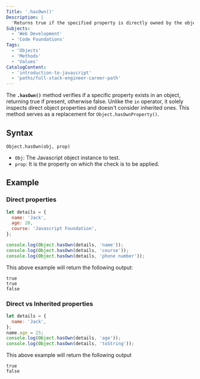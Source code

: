 ```yaml
---
Title: '.hasOwn()'
Description: |
  'Returns true if the specified property is directly owned by the object. If the property is inherited or doesn't exist, the method returns false'
Subjects:
  - 'Web Development'
  - 'Code Foundations'
Tags:
  - 'Objects'
  - 'Methods'
  - 'Values'
CatalogContent:
  - 'introduction-to-javascript'
  - 'paths/full-stack-engineer-career-path'
---
```


The **`.hasOwn()`** method verifies if a specific property exists in an object, returning true if present, otherwise false. Unlike the `in` operator, it solely inspects direct object properties and doesn't consider inherited ones. This method serves as a replacement for `Object.hasOwnProperty()`.

## Syntax

```pseudo
Object.hasOwn(obj, prop)
```

- `Obj`: The Javascript object instance to test.
- `prop`: It is the property on which the check is to be applied.

## Example

### Direct properties

```js
let details = {
  name: 'Jack',
  age: 20,
  course: 'Javascript Foundation',
};

console.log(Object.hasOwn(details, 'name'));
console.log(Object.hasOwn(details, 'course'));
console.log(Object.hasOwn(details, 'phone number'));
```

This above example will return the following output:

```shell
true
true
false
```

### Direct vs Inherited properties

```js
let details = {
  name: 'Jack',
};
name.age = 25;
console.log(Object.hasOwn(details, 'age'));
console.log(Object.hasOwn(details, 'toString'));
```

This above example will return the following output

```shell
true
false
```
